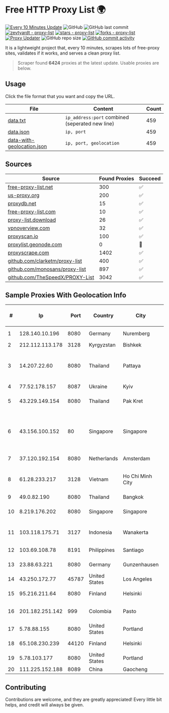 
# Free HTTP Proxy List 🌍

[![Every 10 Minutes Update](https://github.com/mertguvencli/http-proxy-list/actions/workflows/main.yml/badge.svg?branch=main)](https://github.com/mertguvencli/http-proxy-list/actions/workflows/main.yml)
![GitHub](https://img.shields.io/github/license/mertguvencli/http-proxy-list)
![GitHub last commit](https://img.shields.io/github/last-commit/mertguvencli/http-proxy-list)
[![zevtyardt - proxy-list](https://img.shields.io/static/v1?label=zevtyardt&message=proxy-list&color=blue&logo=github)](https://github.com/zevtyardt/proxy-list "Go to GitHub repo")
[![stars - proxy-list](https://img.shields.io/github/stars/zevtyardt/proxy-list?style=social)](https://github.com/zevtyardt/proxy-list)
[![forks - proxy-list](https://img.shields.io/github/forks/zevtyardt/proxy-list?style=social)](https://github.com/zevtyardt/proxy-list)
[![Proxy Updater](https://github.com/zevtyardt/proxy-list/workflows/Proxy%20Updater/badge.svg)](https://github.com/zevtyardt/proxy-list/actions?query=workflow:"Proxy+Updater")
![GitHub repo size](https://img.shields.io/github/repo-size/zevtyardt/proxy-list)
[![GitHub commit activity](https://img.shields.io/github/commit-activity/m/zevtyardt/proxy-list?logo=commits)](https://github.com/zevtyardt/proxy-list/commits/main)

It is a lightweight project that, every 10 minutes, scrapes lots of free-proxy sites, validates if it works, and serves a clean proxy list.

> Scraper found **6424** proxies at the latest update. Usable proxies are below.

## Usage

Click the file format that you want and copy the URL.

|File|Content|Count|
|----|-------|-----|
|[data.txt](https://raw.githubusercontent.com/mertguvencli/http-proxy-list/main/proxy-list/data.txt)|`ip_address:port` combined (seperated new line)|459|
|[data.json](https://raw.githubusercontent.com/mertguvencli/http-proxy-list/main/proxy-list/data.json)|`ip, port`|459|
|[data-with-geolocation.json](https://raw.githubusercontent.com/mertguvencli/http-proxy-list/main/proxy-list/data-with-geolocation.json)|`ip, port, geolocation`|459|

## Sources

|Source|Found Proxies|Succeed|
|------|-------------|-------|
|[free-proxy-list.net](https://free-proxy-list.net)|300|✅|
|[us-proxy.org](https://www.us-proxy.org)|200|✅|
|[proxydb.net](http://proxydb.net)|15|✅|
|[free-proxy-list.com](https://free-proxy-list.com/?page=&port=&type%5B%5D=http&type%5B%5D=https&up_time=0&search=Search)|10|✅|
|[proxy-list.download](https://www.proxy-list.download/HTTP)|26|✅|
|[vpnoverview.com](https://vpnoverview.com/privacy/anonymous-browsing/free-proxy-servers)|32|✅|
|[proxyscan.io](https://www.proxyscan.io)|100|✅|
|[proxylist.geonode.com](https://proxylist.geonode.com/api/proxy-list?limit=300&page=1&sort_by=lastChecked&sort_type=desc&protocols=http,https)|0|🚫|
|[proxyscrape.com](https://api.proxyscrape.com/v2/?request=displayproxies&protocol=http&timeout=10000&country=all&ssl=all&anonymity=all)|1402|✅|
|[github.com/clarketm/proxy-list](https://raw.githubusercontent.com/clarketm/proxy-list/master/proxy-list-raw.txt)|400|✅|
|[github.com/monosans/proxy-list](https://raw.githubusercontent.com/monosans/proxy-list/main/proxies/http.txt)|897|✅|
|[github.com/TheSpeedX/PROXY-List](https://raw.githubusercontent.com/TheSpeedX/PROXY-List/master/http.txt)|3042|✅|


## Sample Proxies With Geolocation Info

|#|Ip|Port|Country|City|Internet Service Provider|
|-|--|----|-------|----|-------------------------|
|1|128.140.10.196|8080|Germany|Nuremberg|Hetzner Online GmbH|
|2|212.112.113.178|3128|Kyrgyzstan|Bishkek|AkNet|
|3|14.207.22.60|8080|Thailand|Pattaya|Triple T Broadband Public Company Limited|
|4|77.52.178.157|8087|Ukraine|Kyiv|UMC|
|5|43.229.149.154|8080|Thailand|Pak Kret|Siamdata Communication Co.|
|6|43.156.100.152|80|Singapore|Singapore|Shenzhen Tencent Computer Systems Company Limited|
|7|37.120.192.154|8080|Netherlands|Amsterdam|M247 Europe SRL|
|8|61.28.233.217|3128|Vietnam|Ho Chi Minh City|Vinadata broadcast via vinagame AS Number|
|9|49.0.82.190|8080|Thailand|Bangkok|AIS-Fibre|
|10|8.219.176.202|8080|Singapore|Singapore|Alibaba (US) Technology Co., Ltd.|
|11|103.118.175.71|3127|Indonesia|Wanakerta|PT Pedjoeang Digital Networks|
|12|103.69.108.78|8191|Philippines|Santiago|CITI Cableworld Inc.|
|13|23.88.63.221|8080|Germany|Gunzenhausen|Hetzner Online GmbH|
|14|43.250.172.77|45787|United States|Los Angeles|Zenlayer Inc|
|15|95.216.211.64|8080|Finland|Helsinki|Hetzner Online GmbH|
|16|201.182.251.142|999|Colombia|Pasto|SP SISTEMAS PALACIOS LTDA|
|17|5.78.88.155|8080|United States|Portland|Hetzner Online GmbH|
|18|65.108.230.239|44120|Finland|Helsinki|Hetzner Online GmbH|
|19|5.78.103.177|8080|United States|Portland|Hetzner Online GmbH|
|20|111.225.152.188|8089|China|Gaocheng|Chinanet|



## Contributing

Contributions are welcome, and they are greatly appreciated! Every
little bit helps, and credit will always be given.

